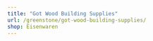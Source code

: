 ```yaml
---
title: "Got Wood Building Supplies"
url: /greenstone/got-wood-building-supplies/
shop: Eisenwaren
---
```

